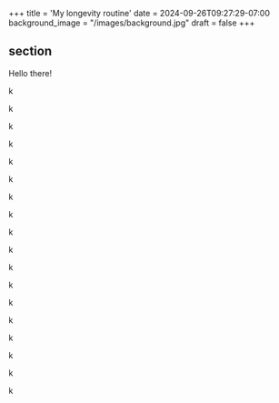 +++
title = 'My longevity routine'
date = 2024-09-26T09:27:29-07:00
background_image = "/images/background.jpg"
draft = false
+++

## section

Hello there!

k

k

k

k

k

k

k

k

k

k

k

k

k

k

k

k

k

k

